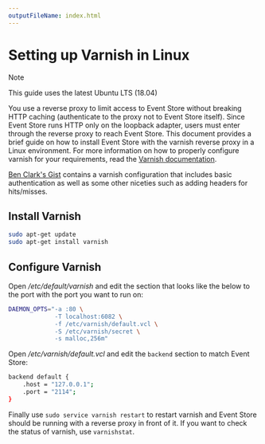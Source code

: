 ```yaml
---
outputFileName: index.html
---
```


# Setting up Varnish in Linux

> [!NOTE]
> This guide uses the latest Ubuntu LTS (18.04)

You use a reverse proxy to limit access to Event Store without breaking HTTP caching (authenticate to the proxy not to Event Store itself). Since Event Store runs HTTP only on the loopback adapter, users must enter through the reverse proxy to reach Event Store. This document provides a brief guide on how to install Event Store with the varnish reverse proxy in a Linux environment. For more information on how to properly configure varnish for your requirements, read the [Varnish documentation](https://www.varnish-cache.org/trac/wiki/Introduction).

[Ben Clark's Gist](https://gist.github.com/benclark/2695148) contains a varnish configuration that includes basic authentication as well as some other niceties such as adding headers for hits/misses.

## Install Varnish

```bash
sudo apt-get update
sudo apt-get install varnish
```

## Configure Varnish

Open _/etc/default/varnish_ and edit the section that looks like the below to the port with the port you want to run on:

```bash
DAEMON_OPTS="-a :80 \
             -T localhost:6082 \
             -f /etc/varnish/default.vcl \
             -S /etc/varnish/secret \
             -s malloc,256m"
```

Open _/etc/varnish/default.vcl_ and edit the `backend` section to match Event Store:

```bash
backend default {
    .host = "127.0.0.1";
    .port = "2114";
}
```

Finally use `sudo service varnish restart` to restart varnish and Event Store should be running with a reverse proxy in front of it. If you want to check the status of varnish, use `varnishstat`.
